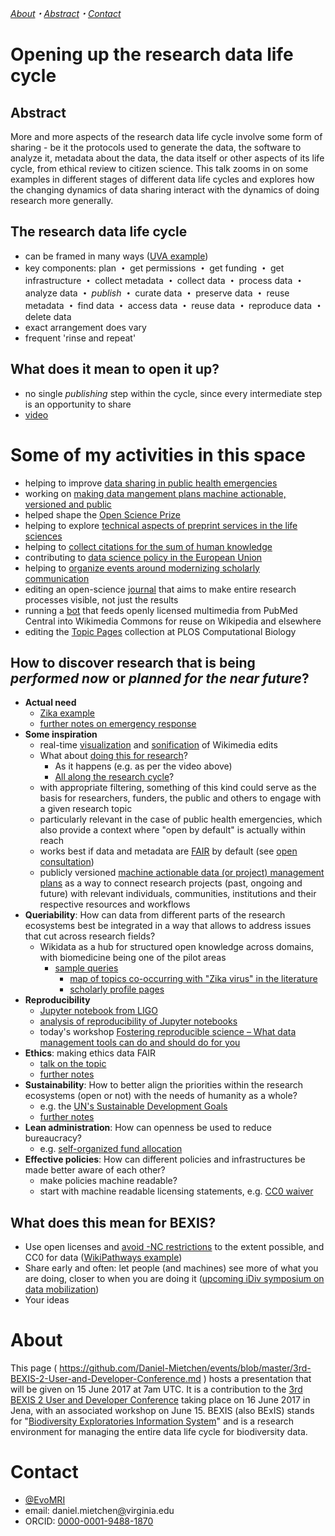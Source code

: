 *[About](#about)・[Abstract](#abstract)・[Contact](#contact)*

# Opening up the research data life cycle

## Abstract

More and more aspects of the research data life cycle involve some form of sharing - be it the protocols used to generate the data, the software to analyze it, metadata about the data, the data itself or other aspects of its life cycle, from ethical review to citizen science. This talk zooms in on some examples in different stages of different data life cycles and explores how the changing dynamics of data sharing interact with the dynamics of doing research more generally.

## The research data life cycle

- can be framed in many ways ([UVA example](http://data.library.virginia.edu/data-management/lifecycle/))
- key components: plan **・** get permissions **・** get funding **・** get infrastructure **・** collect metadata **・** collect data **・** process data **・** analyze data **・** *publish* **・** curate data **・** preserve data **・** reuse metadata **・** find data **・** access data **・** reuse data **・** reproduce data **・** delete data
- exact arrangement does vary
- frequent 'rinse and repeat'

## What does it mean to open it up?

- no single *publishing* step within the cycle, since every intermediate step is an opportunity to share
- [video](https://www.youtube.com/watch?v=LwW1-X3glak)

# Some of my activities in this space

- helping to improve [data sharing in public health emergencies](http://www.who.int/bulletin/volumes/95/4/17-192096/en/)
- working on [making data mangement plans machine actionable, versioned and public](https://doi.org/10.3897/rio.3.e13086)
- helped shape the [Open Science Prize](http://openscienceprize.org/)
- helping to explore [technical aspects of preprint services in the life sciences](https://doi.org/10.3897/rio.3.e11825)
- helping to [collect citations for the sum of human knowledge](https://meta.wikimedia.org/wiki/WikiCite_2017)
- contributing to [data science policy in the European Union](https://github.com/FAIR-EG/consultation)
- helping to [organize events around modernizing scholarly communication](https://www.force11.org/group/force2017-organizing-committee/program-committee)
- editing an open-science [journal](http://riojournal.com/browse_articles) that aims to make entire research processes visible, not just the results
- running a [bot](https://commons.wikimedia.org/wiki/User:Open_Access_Media_Importer_Bot) that feeds openly licensed multimedia from PubMed Central into Wikimedia Commons for reuse on Wikipedia and elsewhere
- editing the [Topic Pages](http://collections.plos.org/topic-pages) collection at PLOS Computational Biology

## How to discover research that is being *performed now* or *planned for the near future*?

- **Actual need** 
  - [Zika example](https://www.statnews.com/2016/02/16/zika-data-sharing/)
  - [further notes on emergency response](https://github.com/Daniel-Mietchen/datascience/blob/master/emergency-response.md)
- **Some inspiration** 
  - real-time [visualization](http://wikistream.wmflabs.org/#namespace=article&robot=true&user=true&wiki=all) and [sonification](http://listen.hatnote.com/#en,fa,ar,sa,es,de,ru,jp,zh,ko) of Wikimedia edits
  - What about [doing this for research](https://github.com/sparcopen/open-research-doathon/issues/34)? 
    - As it happens (e.g. as per the video above)
    - [All along the research cycle](https://doi.org/10.3897/rio.1.e7547)?
  - with appropriate filtering, something of this kind could serve as the basis for researchers, funders, the public and others to engage with a given research topic
  - particularly relevant in the case of public health emergencies, which also provide a context where "open by default" is actually within reach
  - works best if data and metadata are [FAIR](https://doi.org/10.1038/sdata.2016.18) by default (see [open consultation](https://github.com/FAIR-Data-EG/consultation/issues))
  - publicly versioned [machine actionable data (or project) management plans](https://doi.org/10.3897/rio.3.e13086) as a way to connect research projects (past, ongoing and future) with relevant individuals, communities, institutions and their respective resources and workflows
- **Queriability**: How can data from different parts of the research ecosystems best be integrated in a way that allows to address issues that cut across research fields?
  - Wikidata as a hub for structured open knowledge across domains, with biomedicine being one of the pilot areas
    - [sample queries](https://www.wikidata.org/wiki/User:ProteinBoxBot/SPARQL_Examples)
      - [map of topics co-occurring with "Zika virus" in the literature](https://query.wikidata.org/#%23defaultView%3AGraph%0A%23defaultView%3ATable%0Aselect%20distinct%20%3Ftopic1%20%3Ftopic1Label%20%3Ftopic2%20%3Ftopic2Label%20where%20{%0A%20%20{%20%3Fwork%20wdt%3AP921%2Fwdt%3AP31*%2Fwdt%3AP279*%20wd%3AQ202864%20.%20}%0A%20%20union%20{%20%3Fwork%20wdt%3AP921%2Fwdt%3AP361%2B%20wd%3AQ202864%20.%20}%0A%20%20union%20{%20%3Fwork%20wdt%3AP921%2Fwdt%3AP1269%2B%20wd%3AQ202864%20.%20}%0A%20%20%3Fwork%20wdt%3AP921%20%3Ftopic1%2C%20%3Ftopic2%20.%20%0A%20%20filter%20(wd%3AQ202864%20!%3D%20%3Ftopic1%20%26%26%20wd%3AQ202864%20!%3D%20%3Ftopic2%20%26%26%20%3Ftopic1%20!%3D%20%3Ftopic2)%0A%20%20SERVICE%20wikibase%3Alabel%20{%0A%20%20%20%20bd%3AserviceParam%20wikibase%3Alanguage%20%22en%2Cfr%2Cde%2Cru%2Ces%2Czh%2Cjp%22.%0A%20%20}%0A}%0A%0A)
      - [scholarly profile pages](https://tools.wmflabs.org/scholia/topic/Q202864)
- **Reproducibility**
  - [Jupyter notebook from LIGO](https://twitter.com/KyleCranmer/status/698240530900193282)
  - [analysis of reproducibility of Jupyter notebooks](https://github.com/sparcopen/open-research-doathon/issues/25)
  - today's workshop [Fostering reproducible science – What data management tools can do and should do for you](http://fusion.cs.uni-jena.de/bexis2userdevconf2017/workshop/)
- **Ethics**: making ethics data FAIR
  - [talk on the topic](https://github.com/Daniel-Mietchen/events/blob/master/PIDapalooza.md)
  - [further notes](https://github.com/Daniel-Mietchen/datascience/blob/master/ethics.md)
- **Sustainability**: How to better align the priorities within the research ecosystems (open or not) with the needs of humanity as a whole?
  - e.g. the [UN's Sustainable Development Goals](https://sustainabledevelopment.un.org/sdgs)
  - [further notes](https://github.com/Daniel-Mietchen/datascience/blob/master/sustainability.md)
- **Lean administration**: How can openness be used to reduce bureaucracy?
  - e.g. [self-organized fund allocation](https://doi.org/10.1007/s11192-016-2110-3)
- **Effective policies**: How can different policies and infrastructures be made better aware of each other?
  - make policies machine readable?
  - start with machine readable licensing statements, e.g. [CC0 waiver](http://creativecommons.org/publicdomain/zero/1.0/deed.en)

## What does this mean for BEXIS?

* Use open licenses and [avoid -NC restrictions](https://dx.doi.org/10.3897/zookeys.150.2189) to the extent possible, and CC0 for data ([WikiPathways example](http://wikipathways.org/index.php/WikiPathways:CC0_Announcement))
* Share early and often: let people (and machines) see more of what you are doing, closer to when you are doing it ([upcoming iDiv symposium on data mobilization](https://github.com/Daniel-Mietchen/events/issues/44))
* Your ideas

# About

This page ( https://github.com/Daniel-Mietchen/events/blob/master/3rd-BEXIS-2-User-and-Developer-Conference.md ) hosts a presentation that will be given on 15 June 2017 at 7am UTC. It is a contribution to the [3rd BEXIS 2 User and Developer Conference](http://fusion.cs.uni-jena.de/bexis2userdevconf2017/) taking place on 16 June 2017 in Jena, with an associated workshop on June 15. BEXIS (also BExIS) stands for "[Biodiversity Exploratories Information System](https://www.bexis.uni-jena.de/)" and is a research environment for managing the entire data life cycle for biodiversity data.

# Contact

- [@EvoMRI](https://twitter.com/EvoMRI)
- email: daniel.mietchen[@](https://please-do-not-spam.me)virginia.edu
- ORCID: [0000-0001-9488-1870](http://orcid.org/0000-0001-9488-1870)

